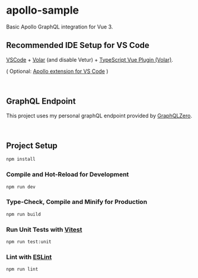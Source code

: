 # apollo-sample

Basic Apollo GraphQL integration for Vue 3. 




## Recommended IDE Setup for VS Code

[VSCode](https://code.visualstudio.com/) + [Volar](https://marketplace.visualstudio.com/items?itemName=Vue.volar) (and disable Vetur) + [TypeScript Vue Plugin (Volar)](https://marketplace.visualstudio.com/items?itemName=Vue.vscode-typescript-vue-plugin).

( Optional: [Apollo extension for VS Code](https://www.apollographql.com/docs/devtools/editor-plugins/)
 )

<br />

## GraphQL Endpoint
This project uses my personal graphQL endpoint provided by [GraphQLZero](https://graphqlzero.almansi.me/). 

<br />

## Project Setup

```sh
npm install
```

### Compile and Hot-Reload for Development

```sh
npm run dev
```

### Type-Check, Compile and Minify for Production

```sh
npm run build
```

### Run Unit Tests with [Vitest](https://vitest.dev/)

```sh
npm run test:unit
```

### Lint with [ESLint](https://eslint.org/)

```sh
npm run lint
```

